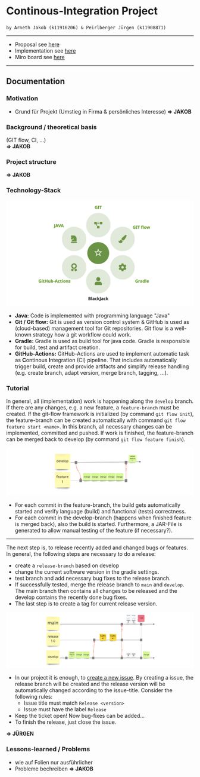 # Continous-Integration Project
```
by Arneth Jakob (k11916206) & Peirlberger Jürgen (k11908871)
```
---
 * Proposal see [here](https://github.com/jdarneth/Continous-Integration-GitHub/blob/main/PROPOSAL.md)
 * Implementation see [here](https://github.com/jdarneth/Continous-Integration-GitHub/tree/main/Blackjack)
 * Miro board see [here](https://miro.com/app/board/uXjVP2JsBig=/?share_link_id=493134313895)

---
## Documentation 

### Motivation
   * Grund für Projekt (Umstieg in Firma & persönliches Interesse) 
**=> JAKOB** 

### Background / theoretical basis
(GIT flow, CI, ...)  
**=> JAKOB** 

### Project structure
**=> JAKOB** 

### Technology-Stack
![Technology-Stack](/docu/technStack.png)

 * **Java:** Code is implemented with programming language "Java"
 * **Git / Git flow:** Git is used as version control system & GitHub is used as (cloud-based) management tool for Git repositories. Git flow is a well-known strategy how a git workflow could work.
 * **Gradle:** Gradle is used as build tool for java code. Gradle is responsible for build, test and artifact creation. 
 * **GitHub-Actions:** GitHub-Actions are used to implement automatic task as **C**ontinous **I**ntegration (CI) pipeline. That includes automatically trigger build, create and provide artifacts and simplify release handling (e.g. create branch, adapt version, merge branch, tagging, ...). 

### Tutorial
In general, all (implementation) work is happening along the ``develop`` branch. If there are any changes, e.g. a new feature, a ``feature-branch`` must be created. If the git-flow framework is initialized (by command ``git flow init``), the feature-branch can be created automatically with command ``git flow feature start <name>``. In this branch, all necessary changes can be implemented, committed and pushed. If work is finished, the feature-branch can be merged back to develop (by command ``git flow feature finish``).

![Git flow: feature branch](/docu/gitFlow_feature.png)

 * For each commit in the feature-branch, the build gets automatically started and verify language (build) and functional (tests) correctness.
 * For each commit in the develop-branch (happens when finished feature is merged back), also the build is started. Furthermore, a JAR-File is generated to allow manual testing of the feature (if necessary?). 

---

The next step is, to release recently added and changed bugs or features. In general, the following steps are necessary to do a release: 
 * create a ``release-branch`` based on develop
 * change the current software version in the gradle settings.
 * test branch and add necessary bug fixes to the release branch. 
 * If successfully tested, merge the release branch to ``main`` and ``develop``. The main branch then contains all changes to be released and the develop contains the recently done bug fixes. 
 * The last step is to create a tag for current release version.

![Git flow: feature branch](/docu/gitFlow_release.png)

 * In our project it is enough, to [create a new issue](https://github.com/jdarneth/Continous-Integration-GitHub/issues/new). By creating a issue, the release branch will be created and the release version will be automatically changed according to the issue-title. Consider the following rules:
   * Issue title must match ``Release <version>``
   * Issue must have the label ``Release``
 * Keep the ticket open! Now bug-fixes can be added...
 * To finish the release, just close the issue. 

**=> JÜRGEN** 

### Lessons-learned / Problems
   * wie auf Folien nur ausführlicher
   * Probleme bechreiben
**=> JAKOB** 

